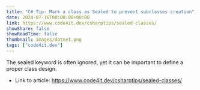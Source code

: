 ```yaml
---
title: "C# Tip: Mark a class as Sealed to prevent subclasses creation"
date: 2024-07-16T00:00:00+00:00
link: https://www.code4it.dev/csharptips/sealed-classes/
showShare: false
showReadTime: false
thumbnail: images/dotnet.png
tags: ["code4it.dev"]
---
```

The sealed keyword is often ignored, yet it can be important to define a proper class design.

- Link to article: https://www.code4it.dev/csharptips/sealed-classes/